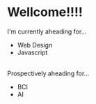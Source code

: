 # Wellcome!!!!
I'm currently aheading for...
* Web Design
* Javascript
</br>
Prospectively aheading for...<br>

* BCI
* AI
